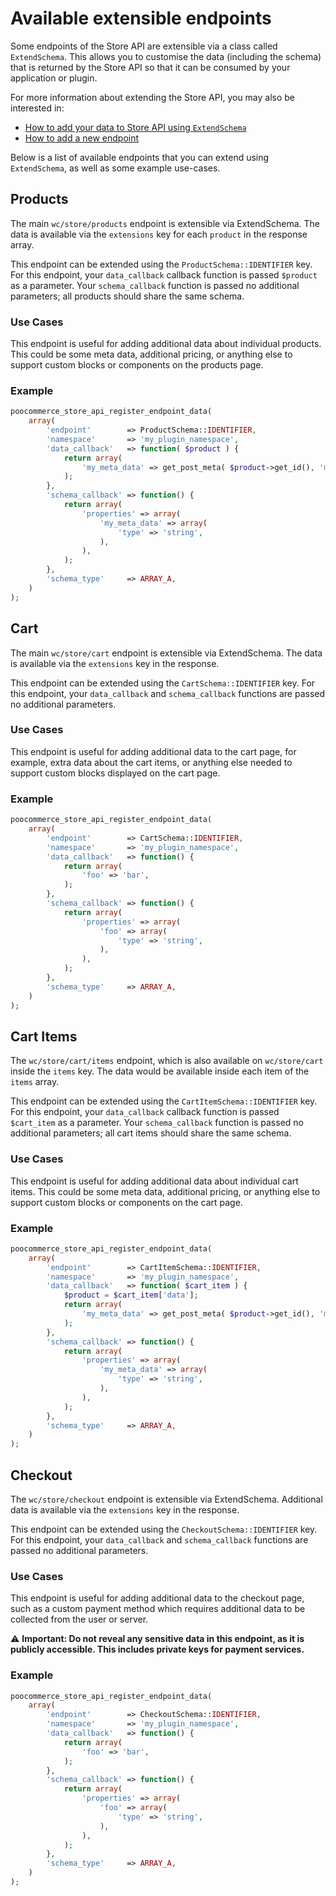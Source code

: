 # Available extensible endpoints

Some endpoints of the Store API are extensible via a class called `ExtendSchema`. This allows you to customise the data (including the schema) that is returned by the Store API so that it can be consumed by your application or plugin.

For more information about extending the Store API, you may also be interested in:

-   [How to add your data to Store API using `ExtendSchema`](./extend-store-api-add-data.md)
-   [How to add a new endpoint](https://github.com/poocommerce/poocommerce/blob/trunk/plugins/poocommerce/client/blocks/docs/internal-developers/rest-api/extend-rest-api-new-endpoint.md)

Below is a list of available endpoints that you can extend using `ExtendSchema`, as well as some example use-cases.

## Products

The main `wc/store/products` endpoint is extensible via ExtendSchema. The data is available via the `extensions` key for each `product` in the response array.

This endpoint can be extended using the `ProductSchema::IDENTIFIER` key. For this endpoint, your `data_callback` callback function is passed `$product` as a parameter. Your `schema_callback` function is passed no additional parameters; all products should share the same schema.

### Use Cases

This endpoint is useful for adding additional data about individual products. This could be some meta data, additional pricing, or anything else to support custom blocks or components on the products page.

### Example

```php
poocommerce_store_api_register_endpoint_data(
	array(
		'endpoint'        => ProductSchema::IDENTIFIER,
		'namespace'       => 'my_plugin_namespace',
		'data_callback'   => function( $product ) {
			return array(
				'my_meta_data' => get_post_meta( $product->get_id(), 'my_meta_data', true ),
			);
		},
		'schema_callback' => function() {
			return array(
				'properties' => array(
					'my_meta_data' => array(
						'type' => 'string',
					),
				),
			);
		},
		'schema_type'     => ARRAY_A,
	)
);
```

## Cart

The main `wc/store/cart` endpoint is extensible via ExtendSchema. The data is available via the `extensions` key in the response.

This endpoint can be extended using the `CartSchema::IDENTIFIER` key. For this endpoint, your `data_callback` and `schema_callback` functions are passed no additional parameters.

### Use Cases

This endpoint is useful for adding additional data to the cart page, for example, extra data about the cart items, or anything else needed to support custom blocks displayed on the cart page.

### Example

```php
poocommerce_store_api_register_endpoint_data(
	array(
		'endpoint'        => CartSchema::IDENTIFIER,
		'namespace'       => 'my_plugin_namespace',
		'data_callback'   => function() {
			return array(
				'foo' => 'bar',
			);
		},
		'schema_callback' => function() {
			return array(
				'properties' => array(
					'foo' => array(
						'type' => 'string',
					),
				),
			);
		},
		'schema_type'     => ARRAY_A,
	)
);
```

## Cart Items

The `wc/store/cart/items` endpoint, which is also available on `wc/store/cart` inside the `items` key. The data would be available inside each item of the `items` array.

This endpoint can be extended using the `CartItemSchema::IDENTIFIER` key. For this endpoint, your `data_callback` callback function is passed `$cart_item` as a parameter. Your `schema_callback` function is passed no additional parameters; all cart items should share the same schema.

### Use Cases

This endpoint is useful for adding additional data about individual cart items. This could be some meta data, additional pricing, or anything else to support custom blocks or components on the cart page.

### Example

```php
poocommerce_store_api_register_endpoint_data(
	array(
		'endpoint'        => CartItemSchema::IDENTIFIER,
		'namespace'       => 'my_plugin_namespace',
		'data_callback'   => function( $cart_item ) {
			$product = $cart_item['data'];
			return array(
				'my_meta_data' => get_post_meta( $product->get_id(), 'my_meta_data', true ),
			);
		},
		'schema_callback' => function() {
			return array(
				'properties' => array(
					'my_meta_data' => array(
						'type' => 'string',
					),
				),
			);
		},
		'schema_type'     => ARRAY_A,
	)
);
```

## Checkout

The `wc/store/checkout` endpoint is extensible via ExtendSchema. Additional data is available via the `extensions` key in the response.

This endpoint can be extended using the `CheckoutSchema::IDENTIFIER` key. For this endpoint, your `data_callback` and `schema_callback` functions are passed no additional parameters.

### Use Cases

This endpoint is useful for adding additional data to the checkout page, such as a custom payment method which requires additional data to be collected from the user or server.

⚠ **Important: Do **not** reveal any sensitive data in this endpoint, as it is publicly accessible. This includes private keys for payment services.**

### Example

```php
poocommerce_store_api_register_endpoint_data(
	array(
		'endpoint'        => CheckoutSchema::IDENTIFIER,
		'namespace'       => 'my_plugin_namespace',
		'data_callback'   => function() {
			return array(
				'foo' => 'bar',
			);
		},
		'schema_callback' => function() {
			return array(
				'properties' => array(
					'foo' => array(
						'type' => 'string',
					),
				),
			);
		},
		'schema_type'     => ARRAY_A,
	)
);
```
